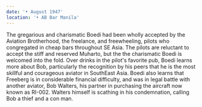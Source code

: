 ```yaml
---
date: '• August 1947'
location: '• AB Bar Manila'
---
```


The gregarious and charismatic Boedi had been wholly accepted by the
Aviation Brotherhood, the freelance, and freewheeling, pilots who
congregated in cheap bars throughout SE Asia. The pilots are reluctant
to accept the stiff and reserved Muharto, but the the charismatic Boedi
is welcomed into the fold. Over drinks in the pilot's favorite pub,
Boedi learns more about Bob, particularly the recognition by his peers
that he is the most skillful and courageous aviator in SouthEast Asia.
Boedi also learns that Freeberg is in considerable financial difficulty,
and was in legal battle with another aviator, Bob Walters, his partner
in purchasing the aircraft now known as RI-002. Walters himself is
scathing in his condemnation, calling Bob a thief and a con man.

